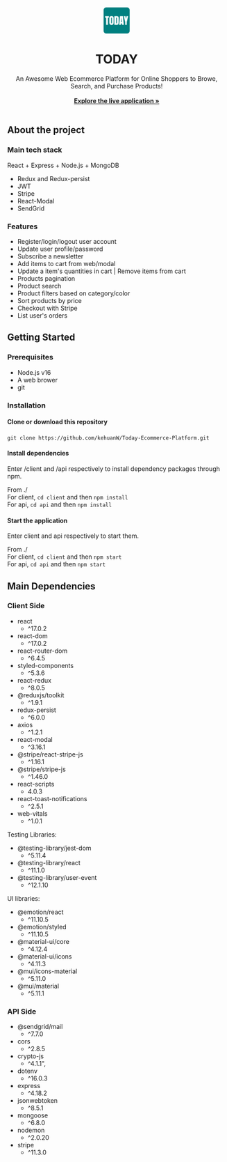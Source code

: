 <br/>
<p align="center">
<img src="./client/public/favicon.png" alt="Logo" width="60" height="60">
<h1 align="center">TODAY</h1>

<p align="center">
    An Awesome Web Ecommerce Platform for Online Shoppers to Browe, Search, and Purchase Products!
    <br/>
    <br/>
    <a href="https://www.todayecommerce.site/"><strong>Explore the live application »</strong></a>
    <br/>
    <br/>
  </p>
</p>

## About the project
### Main tech stack
React + Express + Node.js + MongoDB

- Redux and Redux-persist
- JWT
- Stripe
- React-Modal
- SendGrid

### Features
- Register/login/logout user account
- Update user profile/password
- Subscribe a newsletter
- Add items to cart from web/modal
- Update a item's quantities in cart | Remove items from cart
- Products pagination
- Product search
- Product filters based on category/color
- Sort products by price
- Checkout with Stripe
- List user's orders

## Getting Started
### Prerequisites
- Node.js v16
- A web brower 
- git  

### Installation
#### Clone or download this repository  
`git clone https://github.com/kehuanW/Today-Ecommerce-Platform.git`

#### Install dependencies
Enter /client and /api respectively to install dependency packages through npm.  

From ./  
For client,  `cd client` and then `npm install`   
For api,  `cd api` and then `npm install`   

#### Start the application 
Enter client and api respectively to start them.  

From ./  
For client,  `cd client` and then `npm start`   
For api,  `cd api` and then `npm start`   

## Main Dependencies
### Client Side

- react
    - ^17.0.2
- react-dom
    - ^17.0.2
- react-router-dom
    - ^6.4.5
- styled-components
    - ^5.3.6
- react-redux
    - ^8.0.5
- @reduxjs/toolkit
    - ^1.9.1
- redux-persist
    - ^6.0.0
- axios
    - ^1.2.1
- react-modal
    - ^3.16.1
- @stripe/react-stripe-js
    - ^1.16.1
- @stripe/stripe-js
    - ^1.46.0
- react-scripts
    - 4.0.3
- react-toast-notifications
    - ^2.5.1
- web-vitals
    - ^1.0.1

Testing Libraries:
- @testing-library/jest-dom
    - ^5.11.4
- @testing-library/react
    - ^11.1.0
- @testing-library/user-event
    - ^12.1.10

UI libraries:
- @emotion/react
    - ^11.10.5
- @emotion/styled
    - ^11.10.5
- @material-ui/core
    - ^4.12.4
- @material-ui/icons
    - ^4.11.3
- @mui/icons-material
    - ^5.11.0
- @mui/material
    - ^5.11.1

### API Side
- @sendgrid/mail
    - ^7.7.0
- cors
    - ^2.8.5
- crypto-js
    - ^4.1.1",
- dotenv
    - ^16.0.3
- express
    - ^4.18.2
- jsonwebtoken
    - ^8.5.1
- mongoose
    - ^6.8.0
- nodemon
    - ^2.0.20
- stripe
    - ^11.3.0

